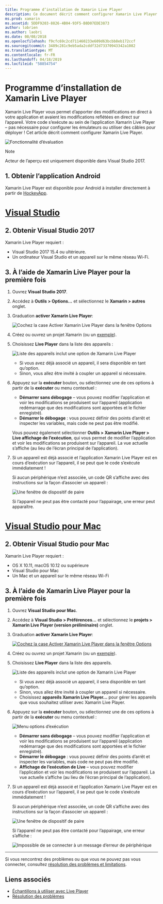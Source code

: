 ```yaml
---
title: Programme d’installation de Xamarin Live Player
description: Ce document décrit comment configurer Xamarin Live Player et utilisez-le pour apporter des modifications en direct à une application en cours d’exécution.
ms.prod: xamarin
ms.assetid: 5DDF9203-8826-4B04-93F5-B8D07EDE3873
author: lobrien
ms.author: laobri
ms.date: 08/08/2018
ms.openlocfilehash: f9cfc69c2cd711460233e609d63bcbb8eb172ccf
ms.sourcegitcommit: 3489c281c9eb5ada2cddf32d73370943342a1082
ms.translationtype: MT
ms.contentlocale: fr-FR
ms.lasthandoff: 04/18/2019
ms.locfileid: "58854754"
---
```

# <a name="xamarin-live-player-setup"></a>Programme d’installation de Xamarin Live Player

Xamarin Live Player vous permet d’apporter des modifications en direct à votre application et avaient les modifications reflétées en direct sur l’appareil. Votre code s’exécute au sein de l’application Xamarin Live Player – pas nécessaire pour configurer les émulateurs ou utiliser des câbles pour déployer ! Cet article décrit comment configurer Xamarin Live Player.

![Fonctionnalité d’évaluation](~/media/shared/preview.png)

> [!NOTE]
> Acteur de l’aperçu est uniquement disponible dans Visual Studio 2017.

## <a name="1-get-the-android-app"></a>1. Obtenir l’application Android

Xamarin Live Player est disponible pour Android à installer directement à partir de [HockeyApp](https://aka.ms/xlp-hockeyapp).

# <a name="visual-studiotabwindows"></a>[Visual Studio](#tab/windows)

## <a name="2-get-visual-studio-2017"></a>2. Obtenir Visual Studio 2017

Xamarin Live Player requiert :

- Visual Studio 2017 15.4 ou ultérieure.
- Un ordinateur Visual Studio et un appareil sur le même réseau Wi-Fi.

## <a name="3-using-xamarin-live-player-for-the-first-time"></a>3. À l’aide de Xamarin Live Player pour la première fois

1. Ouvrez **Visual Studio 2017**.
2. Accédez à **Outils > Options...**  et sélectionnez le **Xamarin > autres** onglet.
3. Graduation **activer Xamarin Live Player**:

    ![Cochez la case Activer Xamarin Live Player dans la fenêtre Options](install-images/vs2017-options.png)

4. Créez ou ouvrez un projet Xamarin (ou un [exemple](~/tools/live-player/samples.md)).
5. Choisissez **Live Player** dans la liste des appareils :

    ![Liste des appareils inclut une option de Xamarin Live Player](install-images/devices-empty-windows.png)

    - Si vous avez déjà associé un appareil, il sera disponible en tant qu’option.
    - Sinon, vous allez être invité à coupler un appareil si nécessaire.

6. Appuyez sur la **exécuter** bouton, ou sélectionnez une de ces options à partir de la **exécuter** ou menu contextuel :

    - **Démarrer sans débogage** – vous pouvez modifier l’application et voir les modifications se produisent sur l’appareil (application redémarrage que des modifications sont apportées et le fichier enregistré).
    - **Démarrer le débogage** : vous pouvez définir des points d’arrêt et inspecter les variables, mais code ne peut pas être modifié.

    Vous pouvez également sélectionner **Outils > Xamarin Live Player > Live affichage de l’exécution**, qui vous permet de modifier l’application et voir les modifications se produisent sur l’appareil. La vue actuelle s’affiche (au lieu de l’écran principal de l’application).

7. Si un appareil est déjà associé et l’application Xamarin Live Player est en cours d’exécution sur l’appareil, il se peut que le code s’exécute immédiatement !

    Si aucun périphérique n’est associée, un code QR s’affiche avec des instructions sur la façon d’associer un appareil :

    ![Une fenêtre de dispositif de paire](install-images/manage-empty-windows.png)

    Si l’appareil ne peut pas être contacté pour l’appairage, une erreur peut apparaître.

# <a name="visual-studio-for-mactabmacos"></a>[Visual Studio pour Mac](#tab/macos)

## <a name="2-get-visual-studio-for-mac"></a>2. Obtenir Visual Studio pour Mac

Xamarin Live Player requiert :

- OS X 10.11, macOS 10.12 ou supérieure
- Visual Studio pour Mac
- Un Mac et un appareil sur le même réseau Wi-Fi

## <a name="3-using-xamarin-live-player-for-the-first-time"></a>3. À l’aide de Xamarin Live Player pour la première fois

1. Ouvrez **Visual Studio pour Mac**.
2. Accédez à **Visual Studio > Préférences...**  et sélectionnez le **projets > Xamarin Live Player (version préliminaire)** onglet.
3. Graduation **activer Xamarin Live Player**:

    [![Cochez la case Activer Xamarin Live Player dans la fenêtre Options](install-images/vsmac-options-sml.png)](install-images/vsmac-options.png#lightbox)

4. Créez ou ouvrez un projet Xamarin (ou un [exemple](~/tools/live-player/samples.md)).
5. Choisissez **Live Player** dans la liste des appareils.

    ![Liste des appareils inclut une option de Xamarin Live Player](install-images/devices.png)

    - Si vous avez déjà associé un appareil, il sera disponible en tant qu’option.
    - Sinon, vous allez être invité à coupler un appareil si nécessaire.
    - Choisissez **appareils Xamarin Live Player...**  pour gérer les appareils que vous souhaitez utiliser avec Xamarin Live Player.

6. Appuyez sur la **exécuter** bouton, ou sélectionnez une de ces options à partir de la **exécuter** ou menu contextuel :

    ![Menu options d’exécution](install-images/run-menu.png)

    - **Démarrer sans débogage** – vous pouvez modifier l’application et voir les modifications se produisent sur l’appareil (application redémarrage que des modifications sont apportées et le fichier enregistré).
    - **Démarrer le débogage** : vous pouvez définir des points d’arrêt et inspecter les variables, mais code ne peut pas être modifié.
    - **Affichage de l’exécution de Live** – vous pouvez modifier l’application et voir les modifications se produisent sur l’appareil. La vue actuelle s’affiche (au lieu de l’écran principal de l’application).

7. Si un appareil est déjà associé et l’application Xamarin Live Player est en cours d’exécution sur l’appareil, il se peut que le code s’exécute immédiatement !

    Si aucun périphérique n’est associée, un code QR s’affiche avec des instructions sur la façon d’associer un appareil :

    ![Une fenêtre de dispositif de paire](install-images/manage-empty.png)

    Si l’appareil ne peut pas être contacté pour l’appairage, une erreur s’affiche :

    ![Impossible de se connecter à un message d’erreur de périphérique](install-images/error-cannot-connect.png)

-----

Si vous rencontrez des problèmes ou que vous ne pouvez pas vous connecter, consultez [résolution des problèmes et limitations](~/tools/live-player/troubleshooting.md).

## <a name="related-links"></a>Liens associés

- [Échantillons à utiliser avec Live Player](https://developer.xamarin.com/samples/xamarin-live-player/all/)
- [Résolution des problèmes](~/tools/live-player/troubleshooting.md)
